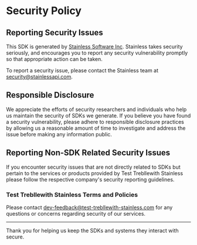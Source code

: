 # Security Policy

## Reporting Security Issues

This SDK is generated by [Stainless Software Inc](http://stainlessapi.com). Stainless takes security seriously, and encourages you to report any security vulnerability promptly so that appropriate action can be taken.

To report a security issue, please contact the Stainless team at security@stainlessapi.com.

## Responsible Disclosure

We appreciate the efforts of security researchers and individuals who help us maintain the security of
SDKs we generate. If you believe you have found a security vulnerability, please adhere to responsible
disclosure practices by allowing us a reasonable amount of time to investigate and address the issue
before making any information public.

## Reporting Non-SDK Related Security Issues

If you encounter security issues that are not directly related to SDKs but pertain to the services
or products provided by Test Trebllewith Stainless please follow the respective company's security reporting guidelines.

### Test Trebllewith Stainless Terms and Policies

Please contact dev-feedback@test-trebllewith-stainless.com for any questions or concerns regarding security of our services.

---

Thank you for helping us keep the SDKs and systems they interact with secure.
